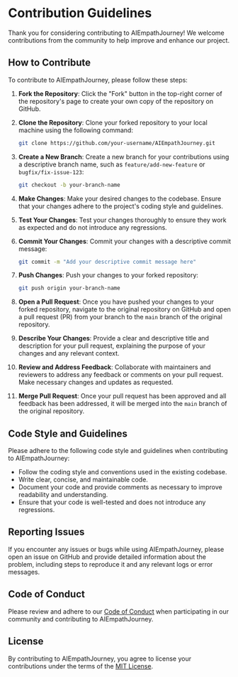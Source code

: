 # Contribution Guidelines

Thank you for considering contributing to AIEmpathJourney! We welcome contributions from the community to help improve and enhance our project.

## How to Contribute

To contribute to AIEmpathJourney, please follow these steps:

1. **Fork the Repository**: Click the "Fork" button in the top-right corner of the repository's page to create your own copy of the repository on GitHub.

2. **Clone the Repository**: Clone your forked repository to your local machine using the following command:
   ```bash
   git clone https://github.com/your-username/AIEmpathJourney.git
   
3. **Create a New Branch**: Create a new branch for your contributions using a descriptive branch name, such as `feature/add-new-feature` or `bugfix/fix-issue-123`:
   ```bash
   git checkout -b your-branch-name

4. **Make Changes**: Make your desired changes to the codebase. Ensure that your changes adhere to the project's coding style and guidelines.

5. **Test Your Changes**: Test your changes thoroughly to ensure they work as expected and do not introduce any regressions.

6. **Commit Your Changes**: Commit your changes with a descriptive commit message:
   ```bash
   git commit -m "Add your descriptive commit message here"

7. **Push Changes**: Push your changes to your forked repository:
   ```bash
   git push origin your-branch-name

8. **Open a Pull Request**: Once you have pushed your changes to your forked repository, navigate to the original repository on GitHub and open a pull request (PR) from your branch to the `main` branch of the original repository.

9. **Describe Your Changes**: Provide a clear and descriptive title and description for your pull request, explaining the purpose of your changes and any relevant context.

10. **Review and Address Feedback**: Collaborate with maintainers and reviewers to address any feedback or comments on your pull request. Make necessary changes and updates as requested.

11. **Merge Pull Request**: Once your pull request has been approved and all feedback has been addressed, it will be merged into the `main` branch of the original repository.

## Code Style and Guidelines

Please adhere to the following code style and guidelines when contributing to AIEmpathJourney:

- Follow the coding style and conventions used in the existing codebase.
- Write clear, concise, and maintainable code.
- Document your code and provide comments as necessary to improve readability and understanding.
- Ensure that your code is well-tested and does not introduce any regressions.

## Reporting Issues

If you encounter any issues or bugs while using AIEmpathJourney, please open an issue on GitHub and provide detailed information about the problem, including steps to reproduce it and any relevant logs or error messages.

## Code of Conduct

Please review and adhere to our [Code of Conduct](link-to-code-of-conduct) when participating in our community and contributing to AIEmpathJourney.

## License

By contributing to AIEmpathJourney, you agree to license your contributions under the terms of the [MIT License](link-to-license).




